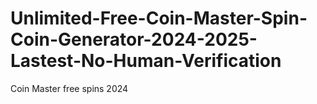 # Unlimited-Free-Coin-Master-Spin-Coin-Generator-2024-2025-Lastest-No-Human-Verification
Coin Master free spins 2024
